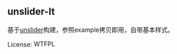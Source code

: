unslider-lt
--
基于<a target="_blank" href="https://github.com/idiot/unslider">unslider</a>构建，参照example拷贝即用，自带基本样式。

License: <a href="http://www.wtfpl.net/"><img src="http://www.wtfpl.net/wp-content/uploads/2012/12/wtfpl-badge-4.png" width="80" height="15" alt="WTFPL" /></a>
